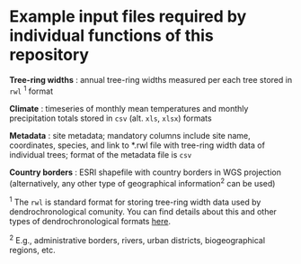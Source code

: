 # Example input files required by individual functions of this repository

**Tree-ring widths** : annual tree-ring widths measured per each tree stored in `rwl` <sup>1</sup> format

**Climate** : timeseries of monthly mean temperatures and monthly precipitation totals stored in `csv` (alt. `xls`, `xlsx`) formats

**Metadata** : site metadata; mandatory columns include site name, coordinates, species, and link to *.rwl file with tree-ring width data of individual trees; format of the metadata file is `csv`

**Country borders** : ESRI shapefile with country borders in WGS projection (alternatively, any other type of geographical information<sup>2</sup> can be used)

<sup>1</sup> The `rwl` is standard format for storing tree-ring width data used by dendrochronological comunity. You can find details about this and other types of dendrochronological formats [here](https://www.treeringsociety.org/resources/SOM/Brewer_Murphy_SupplementaryMaterial.pdf).

<sup>2</sup> E.g., administrative borders, rivers, urban districts, biogeographical regions, etc.
